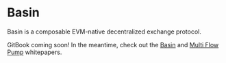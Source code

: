 # Basin

Basin is a composable EVM-native decentralized exchange protocol.

GitBook coming soon! In the meantime, check out the [Basin](https://basin.exchange/basin.pdf) and [Multi Flow Pump](https://basin.exchange/multi-flow-pump.pdf) whitepapers.
